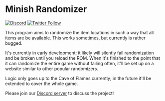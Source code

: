 # Minish Randomizer

[![Discord](https://discordapp.com/api/guilds/342341497024151553/embed.png?style=shield)](https://discord.gg/ndFuWbV)
[![Twitter Follow](https://img.shields.io/badge/follow-%40minishmaker-blue.svg?style=flat&logo=twitter)](https://twitter.com/minishmaker)

This program aims to randomize the item locations in such a way that all items are be available. This works sometimes, but currently is rather bugged.

It's currently in early development; it likely will silently fail randomization and be broken until you reload the ROM.
When it's finished to the point that it can randomize the entire game without failing often, it'll be set up on a website similar to other popular randomizers.

Logic only goes up to the Cave of Flames currently; in the future it'll be extended to cover the whole game.

Please join our [Discord server](https://discord.gg/ndFuWbV) to discuss the project!
